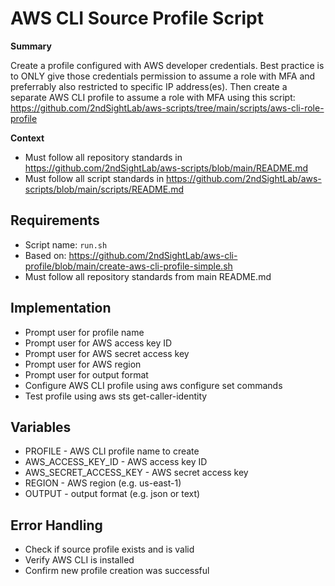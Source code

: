 # AWS CLI Source Profile Script

__Summary__

Create a profile configured with AWS developer credentials. Best practice is to ONLY give those
credentials permission to assume a role with MFA and preferrably also restricted to specific IP
address(es). Then create a separate AWS CLI profile to assume a role with MFA using this script:
https://github.com/2ndSightLab/aws-scripts/tree/main/scripts/aws-cli-role-profile

__Context__

* Must follow all repository standards in https://github.com/2ndSightLab/aws-scripts/blob/main/README.md
* Must follow all script standards in https://github.com/2ndSightLab/aws-scripts/blob/main/scripts/README.md

## Requirements
- Script name: `run.sh`
- Based on: https://github.com/2ndSightLab/aws-cli-profile/blob/main/create-aws-cli-profile-simple.sh
- Must follow all repository standards from main README.md

## Implementation
- Prompt user for profile name
- Prompt user for AWS access key ID
- Prompt user for AWS secret access key
- Prompt user for AWS region
- Prompt user for output format
- Configure AWS CLI profile using aws configure set commands
- Test profile using aws sts get-caller-identity

## Variables
- PROFILE - AWS CLI profile name to create
- AWS_ACCESS_KEY_ID - AWS access key ID
- AWS_SECRET_ACCESS_KEY - AWS secret access key
- REGION - AWS region (e.g. us-east-1)
- OUTPUT - output format (e.g. json or text)

## Error Handling
- Check if source profile exists and is valid
- Verify AWS CLI is installed
- Confirm new profile creation was successful
